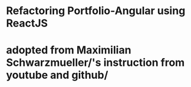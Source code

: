 # Refactoring Portfolio-Angular using ReactJS

# adopted from Maximilian Schwarzmueller/'s instruction from youtube and github/
